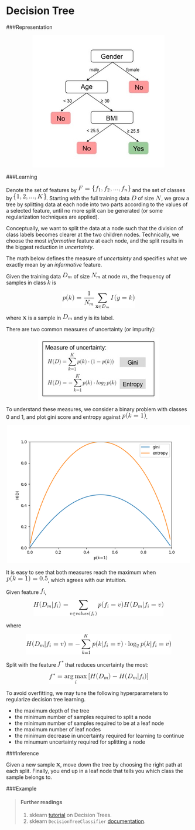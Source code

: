 # Decision Tree

###Representation

<p align="center">
<img src="../figures/decision_tree/rep.jpg">
</p>

###Learning

Denote the set of features by ![](../figures/decision_tree/features.gif)
and the set of classes by ![](../figures/decision_tree/classes.gif).
Starting with the full training data ![](../figures/decision_tree/D.gif) of size ![](../figures/decision_tree/N.gif), 
we grow a tree by splitting data at each node into two parts according to the values of a selected feature, 
until no more split can be generated (or some regularization techniques are applied). 

Conceptually, we want to split the data at a node such that the division of class labels becomes clearer at the two children nodes. 
Technically, we choose the most _informative_ feature at each node, 
and the split results in the biggest reduction in _uncertainty_.

The math below defines the measure of _uncertainty_ and specifies what we exactly mean by an _informative_ feature.

Given the training data ![](../figures/decision_tree/D_m.gif) of size ![](../figures/decision_tree/N_m.gif) at node ![](../figures/decision_tree/m.gif),
the frequency of samples in class ![](../figures/decision_tree/k.gif) is

<p align="center">
<img src="../figures/decision_tree/learning_eq_1.gif">
</p>

where ![](../figures/decision_tree/x.gif) is a sample in ![](../figures/decision_tree/D_m.gif) and y is its label.

There are two common measures of uncertainty (or impurity):

<p align="center">
<img src="../figures/decision_tree/uncertainty.jpg">
</p>

To understand these measures, we consider a binary problem with classes 0 and 1, 
and plot gini score and entropy against ![](../figures/decision_tree/p_k.gif).

<p align="center">
<img width=500 src="../figures/decision_tree/uncertainty_fig.png">
</p>

It is easy to see that both measures reach the maximum when ![](../figures/decision_tree/p_k_half.gif), which agrees with our intuition.

Given feature ![](../figures/decision_tree/f_i.gif),

<p align="center">
<img src="../figures/decision_tree/learning_eq_2.gif">
</p>

where

<p align="center">
<img src="../figures/decision_tree/learning_eq_3.gif">
</p>

Split with the feature ![](../figures/decision_tree/f_star.gif) that reduces uncertainty the most:

<p align="center">
<img src="../figures/decision_tree/learning_eq_4.gif">
</p>

To avoid overfitting, we may tune the following hyperparameters to regularize decision tree learning.

- the maximum depth of the tree
- the minimum number of samples required to split a node
- the minimum number of samples required to be at a leaf node
- the maximum number of leaf nodes
- the minimum decrease in uncertainty required for learning to continue
- the minumum uncertainty required for splitting a node

###Inference

Given a new sample ![](../figures/decision_tree/x.gif), 
move down the tree by choosing the right path at each split.
Finally, you end up in a leaf node that tells you which class the sample belongs to.

###Example

> #### Further readings
> 1. sklearn [tutorial](http://scikit-learn.org/stable/modules/tree.html) on Decision Trees.
> 2. sklearn `DecisionTreeClassifier` [documentation](http://scikit-learn.org/stable/modules/generated/sklearn.tree.DecisionTreeClassifier.html#sklearn.tree.DecisionTreeClassifier).
